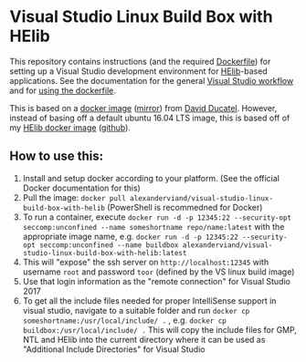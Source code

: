 # Visual Studio Linux Build Box with HElib
This repository contains instructions (and the required [Dockerfile](./Dockerfile)) for setting up a Visual Studio development environment for [HElib](https://github.com/shaih/HElib/)-based applications. See the documentation for the general [Visual Studio workflow](./readme_visualstudio.md) and for [using the dockerfile](./readme_dockerfile.md).

This is based on a [docker image](https://hub.docker.com/r/ducatel/visual-studio-linux-build-box/) ([mirror](https://github.com/AlexanderViand/Visual-Studio-Linux-Build-Box)) from [David Ducatel](https://github.com/Ducatel). However, instead of basing off a default ubuntu 16.04 LTS image, this is based off of my [HElib docker image](https://hub.docker.com/r/alexanderviand/helib/) ([github](https://github.com/AlexanderViand/HElib)).

## How to use this:
1. Install and setup docker according to your platform. (See the official Docker documentation for this)
1. Pull the image: `docker pull alexanderviand/visual-studio-linux-build-box-with-helib` (PowerShell is recommedned for Docker)
1. To run a container, execute `docker run -d -p 12345:22 --security-opt seccomp:unconfined --name someshortname repo/name:latest` with the appropriate image name, e.g. `docker run -d -p 12345:22 --security-opt seccomp:unconfined --name buildbox alexanderviand/visual-studio-linux-build-box-with-helib:latest`
1. This will "expose" the ssh server on `http://localhost:12345` with username `root` and password `toor` (defined by the VS linux build image)
1. Use that login information as the "remote connection" for Visual Studio 2017
1. To get all the include files needed for proper IntelliSense support in visual studio, navigate to a suitable folder and run `docker cp someshortname:/usr/local/include/ .` , e.g. `docker cp buildbox:/usr/local/include/ .` This will copy the include files for GMP, NTL and HElib into the current directory where it can be used as "Additional Include Directories" for Visual Studio





